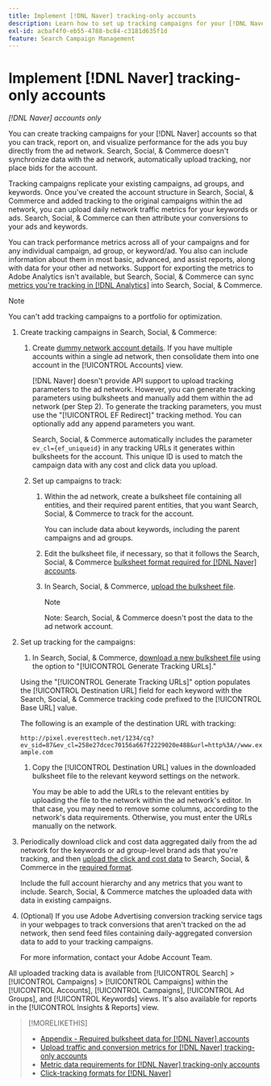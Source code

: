 ```yaml
---
title: Implement [!DNL Naver] tracking-only accounts
description: Learn how to set up tracking campaigns for your [!DNL Naver] accounts so that you can track, report on, and visualize performance for the ads you buy directly from the ad network.
exl-id: acbaf4f0-eb55-4788-bc84-c3181d635f1d
feature: Search Campaign Management
---
```

# Implement [!DNL Naver] tracking-only accounts

*[!DNL Naver] accounts only*

You can create tracking campaigns for your [!DNL Naver] accounts so that you can track, report on, and visualize performance for the ads you buy directly from the ad network. Search, Social, & Commerce doesn't synchronize data with the ad network, automatically upload tracking, nor place bids for the account.

Tracking campaigns replicate your existing campaigns, ad groups, and keywords. Once you've created the account structure in Search, Social, & Commerce and added tracking to the original campaigns within the ad network, you can upload daily network traffic metrics for your keywords or ads. Search, Social, & Commerce can then attribute your conversions to your ads and keywords.

You can track performance metrics across all of your campaigns and for any individual campaign, ad group, or keyword/ad. You also can include information about them in most basic, advanced, and assist reports, along with data for your other ad networks. Support for exporting the metrics to Adobe Analytics isn't available, but Search, Social, & Commerce can sync [metrics you're tracking in [!DNL Analytics]](/help/integrations/analytics/analytics-data-in-advertising.md) into Search, Social, & Commerce.

>[!NOTE]
>
>You can't add tracking campaigns to a portfolio for optimization.

1. Create tracking campaigns in Search, Social, & Commerce:

   1. Create [dummy network account details](/help/search-social-commerce/campaign-management/accounts/ad-network-account-manage.md). If you have multiple accounts within a single ad network, then consolidate them into one account in the [!UICONTROL Accounts] view.
   
      [!DNL Naver] doesn't provide API support to upload tracking parameters to the ad network. However, you can generate tracking parameters using bulksheets and manually add them within the ad network (per Step 2). To generate the tracking parameters, you must use the "[!UICONTROL EF Redirect]" tracking method. You can optionally add any append parameters you want.
      
      Search, Social, & Commerce automatically includes the parameter `ev_cl={ef_uniqueid}` in any tracking URLs it generates within bulksheets for the account. This unique ID is used to match the campaign data with any cost and click data you upload.

   1. Set up campaigns to track:

      1. Within the ad network, create a bulksheet file containing all entities, and their required parent entities, that you want Search, Social, & Commerce to track for the account.
   
         You can include data about keywords, including the parent campaigns and ad groups.
      
      1. Edit the bulksheet file, if necessary, so that it follows the Search, Social, & Commerce [bulksheet format required for [!DNL Naver] accounts](/help/search-social-commerce/campaign-management/bulksheets/bulksheet-data-formats/bulksheet-data-naver.md).
       
      1. In Search, Social, & Commerce, [upload the bulksheet file](/help/search-social-commerce/campaign-management/bulksheets/bulksheet-upload.md).
      
         >[!NOTE]
         >
         >Note: Search, Social, & Commerce doesn't post the data to the ad network account.

1. Set up tracking for the campaigns:

   1. In Search, Social, & Commerce, [download a new bulksheet file](/help/search-social-commerce/campaign-management/bulksheets/bulksheet-download.md) using the option to "[!UICONTROL Generate Tracking URLs]."
   
     Using the "[!UICONTROL Generate Tracking URLs]" option populates the [!UICONTROL Destination URL] field for each keyword with the Search, Social, & Commerce tracking code prefixed to the [!UICONTROL Base URL] value.
   
      The following is an example of the destination URL with tracking:
      
      ```http://pixel.everesttech.net/1234/cq?ev_sid=87&ev_cl=258e27dcec70156a667f2229020e488&url=http%3A//www.example.com```

   1. Copy the [!UICONTROL Destination URL] values in the downloaded bulksheet file to the relevant keyword settings on the network.
   
      You may be able to add the URLs to the relevant entities by uploading the file to the network within the ad network's editor. In that case, you may need to remove some columns, according to the network's data requirements. Otherwise, you must enter the URLs manually on the network.

1. Periodically download click and cost data aggregated daily from the ad network for the keywords or ad group-level brand ads that you're tracking, and then [upload the click and cost data](/help/search-social-commerce/tools/metrics-upload-tracking-campaigns/naver-tracking-campaigns-upload-metrics.md) to Search, Social, & Commerce in the [required format](/help/search-social-commerce/tools/metrics-upload-tracking-campaigns/naver-tracking-campaigns-data-requirements.md).

   Include the full account hierarchy and any metrics that you want to include. Search, Social, & Commerce matches the uploaded data with data in existing campaigns.

1. (Optional) If you use Adobe Advertising conversion tracking service tags in your webpages to track conversions that aren't tracked on the ad network, then send feed files containing daily-aggregated conversion data to add to your tracking campaigns.

   For more information, contact your Adobe Account Team.

All uploaded tracking data is available from [!UICONTROL Search] > [!UICONTROL Campaigns] > [!UICONTROL Campaigns] within the [!UICONTROL Accounts], [!UICONTROL Campaigns], [!UICONTROL Ad Groups], and [!UICONTROL Keywords] views. It's also available for reports in the [!UICONTROL Insights & Reports] view.

>[!MORELIKETHIS]
>
>* [Appendix - Required bulksheet data for [!DNL Naver] accounts](/help/search-social-commerce/campaign-management/bulksheets/bulksheet-data-formats/bulksheet-data-naver.md)
>* [Upload traffic and conversion metrics for [!DNL Naver] tracking-only accounts](/help/search-social-commerce/tools/metrics-upload-tracking-campaigns/naver-tracking-campaigns-upload-metrics.md)
>* [Metric data requirements for [!DNL Naver] tracking-only accounts](/help/search-social-commerce/tools/metrics-upload-tracking-campaigns/naver-tracking-campaigns-data-requirements.md)
>* [Click-tracking formats for [!DNL Naver]](/help/search-social-commerce/tracking/formats-click-tracking-naver.md)
